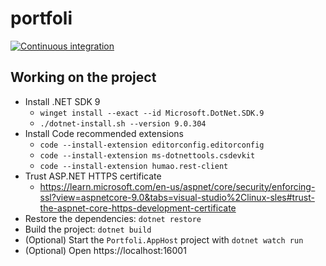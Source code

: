 # portfoli

[![Continuous integration](https://github.com/fabiano/portfoli/actions/workflows/continuous-integration.yml/badge.svg)](https://github.com/fabiano/portfoli/actions/workflows/continuous-integration.yml)

## Working on the project

- Install .NET SDK 9
  - `winget install --exact --id Microsoft.DotNet.SDK.9`
  - `./dotnet-install.sh --version 9.0.304`
- Install Code recommended extensions
  - `code --install-extension editorconfig.editorconfig`
  - `code --install-extension ms-dotnettools.csdevkit`
  - `code --install-extension humao.rest-client`
- Trust ASP.NET HTTPS certificate
  - https://learn.microsoft.com/en-us/aspnet/core/security/enforcing-ssl?view=aspnetcore-9.0&tabs=visual-studio%2Clinux-sles#trust-the-aspnet-core-https-development-certificate
- Restore the dependencies: `dotnet restore`
- Build the project: `dotnet build`
- (Optional) Start the `Portfoli.AppHost` project with `dotnet watch run`
- (Optional) Open https://localhost:16001
